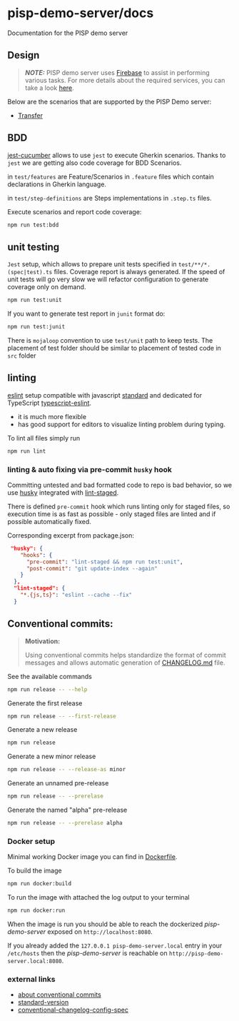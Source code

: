 # pisp-demo-server/docs

Documentation for the PISP demo server

## Design

> **_NOTE:_** PISP demo server uses [Firebase](https://firebase.google.com/) to assist in performing various tasks. For more details about the required services, you can take a look [here](./design/firebase.md).

Below are the scenarios that are supported by the PISP Demo server:
- [Transfer](./design/transfer.md)

## BDD

[jest-cucumber](https://github.com/bencompton/jest-cucumber) allows to use `jest` to execute Gherkin scenarios. Thanks to `jest` we are getting also code coverage for BDD Scenarios.

in `test/features` are Feature/Scenarios in `.feature` files which contain declarations in Gherkin language.

in `test/step-definitions` are Steps implementations in `.step.ts` files.

Execute scenarios and report code coverage:
```bash
npm run test:bdd
```

## unit testing

`Jest` setup, which allows to prepare unit tests specified in `test/**/*.(spec|test).ts` files. Coverage report is always generated. If the speed of unit tests will go very slow we will refactor configuration to generate coverage only on demand.

```bash
npm run test:unit
```

If you want to generate test report in `junit` format do:
```bash
npm run test:junit
```

There is `mojaloop` convention to use `test/unit` path to keep tests. The placement of test folder should be similar to placement of tested code in `src` folder

## linting

[eslint]() setup compatible with javascript [standard](https://standardjs.com/) and dedicated for TypeScript [typescript-eslint](https://github.com/typescript-eslint/typescript-eslint).
  - it is much more flexible
  - has good support for editors to visualize linting problem during typing.

To lint all files simply run
```bash
npm run lint
```

### linting & auto fixing via pre-commit `husky` hook
Committing untested and bad formatted code to repo is bad behavior, so we use [husky](https://www.npmjs.com/package/husky) integrated with [lint-staged](https://www.npmjs.com/package/lint-staged). 

There is defined `pre-commit` hook which runs linting only for staged files, so execution time is as fast as possible - only staged files are linted and if possible automatically fixed.

Corresponding excerpt from package.json:

```json
 "husky": {
    "hooks": {
      "pre-commit": "lint-staged && npm run test:unit",
      "post-commit": "git update-index --again"
    }
  },
  "lint-staged": {
    "*.{js,ts}": "eslint --cache --fix"
  }
```

## Conventional commits:

> __Motivation:__
> 
> Using conventional commits helps standardize the format of commit messages and allows automatic generation of [CHANGELOG.md](../CHANGELOG.md) file.

See the available commands
```bash
npm run release -- --help
```

Generate the first release
```bash
npm run release -- --first-release
```

Generate a new release
```bash
npm run release
```

Generate a new minor release
```bash
npm run release -- --release-as minor
```

Generate an unnamed pre-release
```bash
npm run release -- --prerelase
```

Generate the named "alpha" pre-release
```bash
npm run release -- --prerelase alpha
```

### Docker setup
Minimal working Docker image you can find in [Dockerfile](../Dockerfile).

To build the image
```bash
npm run docker:build
```

To run the image with attached the log output to your terminal
```bash
npm run docker:run
```

When the image is run you should be able to reach the dockerized _pisp-demo-server_ exposed on `http://localhost:8080`.

If you already added the `127.0.0.1 pisp-demo-server.local` entry in your `/etc/hosts` then the _pisp-demo-server_ is reachable on `http://pisp-demo-server.local:8080`.

### external links

- [about conventional commits](https://www.conventionalcommits.org/en/v1.0.0/)
- [standard-version](https://github.com/conventional-changelog/standard-version)
- [conventional-changelog-config-spec](https://github.com/conventional-changelog/conventional-changelog-config-spec/tree/master/versions/2.1.0)
